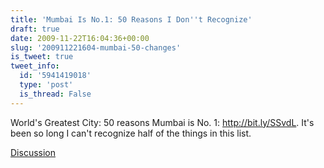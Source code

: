 ```yaml
---
title: 'Mumbai Is No.1: 50 Reasons I Don''t Recognize'
draft: true
date: 2009-11-22T16:04:36+00:00
slug: '200911221604-mumbai-50-changes'
is_tweet: true
tweet_info:
  id: '5941419018'
  type: 'post'
  is_thread: False
---
```




World's Greatest City: 50 reasons Mumbai is No. 1: http://bit.ly/SSvdL. It's been so long I can't recognize half of the things in this list.

[Discussion](https://x.com/sytelus/status/5941419018)
